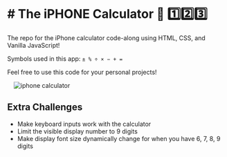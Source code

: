 # # The iPHONE Calculator 📱 1️⃣2️⃣3️⃣

The repo for the iPhone calculator code-along using HTML, CSS, and Vanilla JavaScript!

Symbols used in this app: `± % ÷ × − + =`

Feel free to use this code for your personal projects!

<img src="iphone.png" alt="iphone calculator" style="margin-left: 15px;" />

## Extra Challenges

- Make keyboard inputs work with the calculator
- Limit the visible display number to 9 digits
- Make display font size dynamically change for when you have 6, 7, 8, 9 digits
